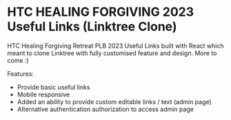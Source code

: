 # HTC HEALING FORGIVING 2023 Useful Links (Linktree Clone)

HTC Healing Forgiving Retreat PLB 2023 Useful Links built with React which meant to clone Linktree with fully customised feature and design. More to come :)

Features:

-   Provide basic useful links
-   Mobile responsive
-   Added an ability to provide custom editable links / text (admin page)
-   Alternative authentication authorization to access admin page
